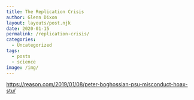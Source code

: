 ```yaml
---
title: The Replication Crisis
author: Glenn Dixon
layout: layouts/post.njk
date: 2020-01-15
permalink: /replication-crisis/
categories:
  - Uncategorized
tags:
  - posts
  - science
image: /img/
---
```






https://reason.com/2019/01/08/peter-boghossian-psu-misconduct-hoax-stu/